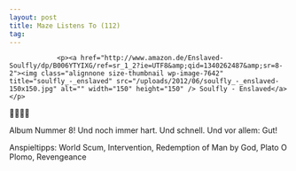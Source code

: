 ```yaml
---
layout: post
title: Maze Listens To (112)
tag: 
---
```



                <p><a href="http://www.amazon.de/Enslaved-Soulfly/dp/B006YTYIXG/ref=sr_1_2?ie=UTF8&amp;qid=1340262487&amp;sr=8-2"><img class="alignnone size-thumbnail wp-image-7642" title="soulfly_-_enslaved" src="/uploads/2012/06/soulfly_-_enslaved-150x150.jpg" alt="" width="150" height="150" /> Soulfly - Enslaved</a></p>
<p>🤘🤘🤘🤘</p>
<p>Album Nummer 8! Und noch immer hart. Und schnell. Und vor allem: Gut!</p>
<p>Anspieltipps: World Scum, Intervention, Redemption of Man by God, Plato O Plomo, Revengeance</p>
            
